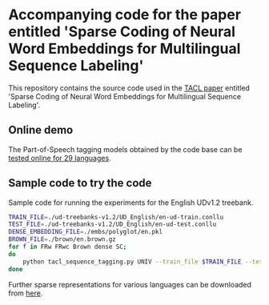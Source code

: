 Accompanying code for the paper entitled 'Sparse Coding of Neural Word Embeddings for Multilingual Sequence Labeling'
==========

This repository contains the source code used in the [TACL paper](https://www.transacl.org/ojs/index.php/tacl/article/view/1063) entitled 'Sparse Coding of Neural Word Embeddings for Multilingual Sequence Labeling'.

## Online demo
The Part-of-Speech tagging models obtained by the code base can be [tested online for 29 languages](http://www.inf.u-szeged.hu/~berendg/nlp_demos/nlp).

## Sample code to try the code
Sample code for running the experiments for the English UDv1.2 treebank.
```bash
TRAIN_FILE=./ud-treebanks-v1.2/UD_English/en-ud-train.conllu
TEST_FILE=./ud-treebanks-v1.2/UD_English/en-ud-test.conllu
DENSE_EMBEDDING_FILE=./embs/polyglot/en.pkl
BROWN_FILE=./brown/en.brown.gz
for f in FRw FRwc Brown dense SC;
do
    python tacl_sequence_tagging.py UNIV --train_file $TRAIN_FILE --test_file $TEST_FILE --lang en --dense_vec_file $DENSE_EMBEDDING_FILE --brown_file=$BROWN_FILE --feature_mode $f;
done
```
Further sparse representations for various languages can be downloaded from [here](https://begab.github.io/sparse_embeds).
